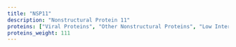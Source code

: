 ```yaml
---
title: "NSP11"
description: "Nonstructural Protein 11"
proteins: ["Viral Proteins", "Other Nonstructural Proteins", "Low Interest Proteins"]
proteins_weight: 111
---
```


